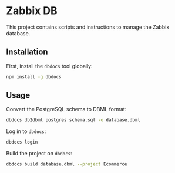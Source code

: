 # Zabbix DB

This project contains scripts and instructions to manage the Zabbix database.

## Installation

First, install the `dbdocs` tool globally:

```bash
npm install -g dbdocs
```

## Usage

Convert the PostgreSQL schema to DBML format:

```bash
dbdocs db2dbml postgres schema.sql -o database.dbml
```

Log in to `dbdocs`:

```bash
dbdocs login
```

Build the project on `dbdocs`:

```bash
dbdocs build database.dbml --project Ecommerce
```


